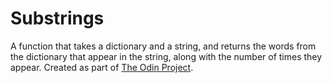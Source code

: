 # Substrings

A function that takes a dictionary and a string, and returns the words from the dictionary that appear in the string, along with the number of times they appear. Created as part of [The Odin Project](http://www.theodinproject.com/ruby-programming/building-blocks).